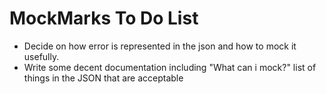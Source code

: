 # MockMarks To Do List

* Decide on how error is represented in the json and how to mock it usefully.
* Write some decent documentation including "What can i mock?" list of things in the JSON that are acceptable

